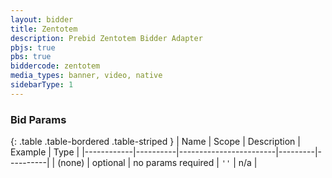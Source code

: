 ```yaml
---
layout: bidder
title: Zentotem
description: Prebid Zentotem Bidder Adapter
pbjs: true
pbs: true
biddercode: zentotem
media_types: banner, video, native
sidebarType: 1
---
```


### Bid Params

{: .table .table-bordered .table-striped }
| Name       | Scope    | Description            | Example | Type     |
|------------|----------|------------------------|---------|----------|
| (none)     | optional | no params required     | `''`    | n/a      |
